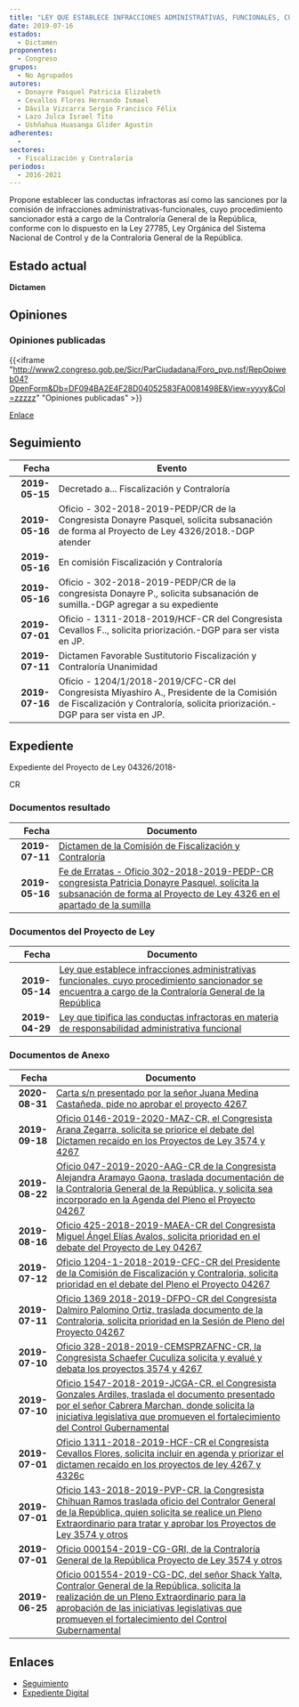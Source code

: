 ```yaml
---
title: "LEY QUE ESTABLECE INFRACCIONES ADMINISTRATIVAS, FUNCIONALES, CUYO PROCEDIMIENTO SANCIONADOR SE ENCUENTRA A CARGO DE LA CONTRALORÍA GENERAL DE LA REPÚBLICA"
date: 2019-07-16
estados: 
  - Dictamen
proponentes: 
  - Congreso
grupos: 
  - No Agrupados
autores: 
  - Donayre Pasquel Patricia Elizabeth
  - Cevallos Flores Hernando Ismael
  - Dávila Vizcarra Sergio Francisco Félix
  - Lazo Julca Israel Tito
  - Ushñahua Huasanga Glider Agustín
adherentes: 
  - 
sectores: 
  - Fiscalización y Contraloría
periodos: 
  - 2016-2021
---
```


Propone establecer las conductas infractoras así como las sanciones por la comisión de infracciones administrativas-funcionales, cuyo procedimiento sancionador está a cargo de la Contraloría General de la República, conforme con lo dispuesto en la Ley 27785, Ley Orgánica del Sistema Nacional de Control y de la Contraloria General de la República.


## Estado actual

**Dictamen**

## Opiniones

### Opiniones publicadas

{{<iframe "http://www2.congreso.gob.pe/Sicr/ParCiudadana/Foro_pvp.nsf/RepOpiweb04?OpenForm&Db=DF094BA2E4F28D04052583FA0081498E&View=yyyy&Col=zzzzz" "Opiniones publicadas" >}}

[Enlace](http://www2.congreso.gob.pe/Sicr/ParCiudadana/Foro_pvp.nsf/RepOpiweb04?OpenForm&Db=DF094BA2E4F28D04052583FA0081498E&View=yyyy&Col=zzzzz)

## Seguimiento

| Fecha | Evento |
|------:|--------|
| **2019-05-15** | Decretado a... Fiscalización y Contraloría|
| **2019-05-16** | Oficio - 302-2018-2019-PEDP/CR de la Congresista Donayre Pasquel, solicita subsanación de forma al Proyecto de Ley 4326/2018.-DGP atender|
| **2019-05-16** | En comisión Fiscalización y Contraloría|
| **2019-05-16** | Oficio - 302-2018-2019-PEDP/CR de la congresista Donayre P., solicita subsanación de sumilla.-DGP agregar a su expediente|
| **2019-07-01** | Oficio - 1311-2018-2019/HCF-CR del Congresista Cevallos F.., solicita priorización.-DGP para ser vista en JP.|
| **2019-07-11** | Dictamen Favorable Sustitutorio Fiscalización y Contraloría Unanimidad|
| **2019-07-16** | Oficio - 1204/1/2018-2019/CFC-CR del Congresista Miyashiro A., Presidente de la Comisión de Fiscalización y Contraloría, solicita priorización.-DGP para ser vista en JP.|


## Expediente

Expediente del Proyecto de Ley 04326/2018-

CR


### Documentos resultado

| Fecha | Documento |
|------:|--------|
| **2019-07-11** | [Dictamen de la Comisión de Fiscalización y Contraloría](http://www.leyes.congreso.gob.pe/Documentos/2016_2021/Dictamenes/Proyectos_de_Ley/04267DC12MAY20190711.pdf) |
| **2019-05-16** | [Fe de Erratas - Oficio 302-2018-2019-PEDP-CR congresista Patricia Donayre Pasquel, solicita la subsanación de forma al Proyecto de Ley 4326 en el apartado de la sumilla](http://www.leyes.congreso.gob.pe/Documentos/2016_2021/Oficios/Congresistas/OFICIO-302-2018-2019-PEDF-CR.pdf) |

### Documentos del Proyecto de Ley

| Fecha | Documento |
|------:|--------|
| **2019-05-14** | [Ley que establece infracciones administrativas funcionales, cuyo procedimiento sancionador se encuentra a cargo de la Contraloría General de la República](http://www.leyes.congreso.gob.pe/Documentos/2016_2021/Proyectos_de_Ley_y_de_Resoluciones_Legislativas/PL0432620190514.pdf) |
| **2019-04-29** | [Ley que tipifica las conductas infractoras en materia de responsabilidad administrativa funcional](http://www.leyes.congreso.gob.pe/Documentos/2016_2021/Proyectos_de_Ley_y_de_Resoluciones_Legislativas/PL0426720190429.pdf) |

### Documentos de Anexo

| Fecha | Documento |
|------:|--------|
| **2020-08-31** | [Carta s/n presentado por la señor Juana Medina Castañeda, pide no aprobar el proyecto 4267](http://www.leyes.congreso.gob.pe/Documentos/2016_2021/Oficios/Otras_Instituciones/CARTA-S-N-20200831-JUANA-MEDINA.pdf) |
| **2019-09-18** | [Oficio 0146-2019-2020-MAZ-CR, el Congresista Arana Zegarra, solicita se priorice el debate del Dictamen recaído en los Proyectos de Ley 3574 y 4267](http://www.leyes.congreso.gob.pe/Documentos/2016_2021/Oficios/Congresistas/OFICIO-146-2019-2020-MAZ-CR.pdf) |
| **2019-08-22** | [Oficio 047-2019-2020-AAG-CR de la Congresista Alejandra Aramayo Gaona, traslada documentación de la Contraloria General de la República, y solicita sea incorporado en la Agenda del Pleno el Proyecto 04267](http://www.leyes.congreso.gob.pe/Documentos/2016_2021/Oficios/Congresistas/OFICIO-047-2019-2020-AAG-CR.pdf) |
| **2019-08-16** | [Oficio 425-2018-2019-MAEA-CR del Congresista Miguel Ángel Elías Avalos, solicita prioridad en el debate del Proyecto de Ley 04267](http://www.leyes.congreso.gob.pe/Documentos/2016_2021/Oficios/Congresistas/OFICIO-425-2018-2019-MAEA-CR.pdf) |
| **2019-07-12** | [Oficio 1204-1-2018-2019-CFC-CR del Presidente de la Comisión de Fiscalización y Contraloria, solicita prioridad en el debate del Pleno el Proyecto 04267](http://www.leyes.congreso.gob.pe/Documentos/2016_2021/Oficios/Comisiones_Ordinarias/OFICIO-1204-1-2018-2019-CFC-CR.pdf) |
| **2019-07-11** | [Oficio 1369 2018-2019-DFPO-CR del Congresista Dalmiro Palomino Ortiz, traslada documento de la Contraloria, solicita prioridad en la Sesión de Pleno del Proyecto 04267](http://www.leyes.congreso.gob.pe/Documentos/2016_2021/Oficios/Congresistas/OFICIO-1369-2018-2019-DFPO-CR-.pdf) |
| **2019-07-10** | [Oficio 328-2018-2019-CEMSPRZAFNC-CR, la Congresista Schaefer Cuculiza solicita y evalué y debata los proyectos 3574 y 4267](http://www.leyes.congreso.gob.pe/Documentos/2016_2021/Oficios/Comisiones_Especiales/OFICIO-328-2018-2019-CEMSPRZAFNC-CR.pdf) |
| **2019-07-10** | [Oficio 1547-2018-2019-JCGA-CR, el Congresista Gonzales Ardiles, traslada el documento presentado por el señor Cabrera Marchan, donde solicita la iniciativa legislativa que promueven el fortalecimiento del Control Gubernamental](http://www.leyes.congreso.gob.pe/Documentos/2016_2021/Oficios/Congresistas/OFICIO-1547-2018-2019-JCGA-CR.pdf) |
| **2019-07-01** | [Oficio 1311-2018-2019-HCF-CR el Congresista Cevallos Flores, solicita incluir en agenda y priorizar el dictamen recaído en los proyectos de ley 4267 y 4326c](http://www.leyes.congreso.gob.pe/Documentos/2016_2021/Oficios/Congresistas/OFICIO-143-2018-2019-PVP-CR.pdf) |
| **2019-07-01** | [Oficio 143-2018-2019-PVP-CR, la Congresista Chihuan Ramos traslada oficio del Contralor General de la República, quien solicita se realice un Pleno Extraordinario para tratar y aprobar los Proyectos de Ley 3574 y otros](http://www.leyes.congreso.gob.pe/Documentos/2016_2021/Oficios/Congresistas/OFICIO-143-2018-2019-PVP-CR.pdf) |
| **2019-07-01** | [Oficio 000154-2019-CG-GRI, de la Contraloría General de la República Proyecto de Ley 3574 y otros](http://www.leyes.congreso.gob.pe/Documentos/2016_2021/Oficios/Otras_Instituciones/OFICIO-000154-2019-CG-GRI.pdf) |
| **2019-06-25** | [Oficio 001554-2019-CG-DC, del señor Shack Yalta, Contralor General de la República, solicita la realización de un Pleno Extraordinario para la aprobación de las iniciativas legislativas que promueven el fortalecimiento del Control Gubernamental](http://www.leyes.congreso.gob.pe/Documentos/2016_2021/Oficios/Otras_Instituciones/OFICIO-001554-2019-CG-DC.pdf) |

## Enlaces 

- [Seguimiento](http://www2.congreso.gob.pe/Sicr/TraDocEstProc/CLProLey2016.nsf/f7fff46988ca05b1052578e100829cc7/b864230a49069660052583fa007f0c7e?OpenDocument)
- [Expediente Digital](http://www2.congreso.gob.pe/Sicr/TraDocEstProc/CLProLey2016.nsf/f7fff46988ca05b1052578e100829cc7/b864230a49069660052583fa007f0c7e?OpenDocument&Click=05257FB7005EB655.eb71d0cf91d8294e05256cdf006b5706/$Body/0.1C6C)
